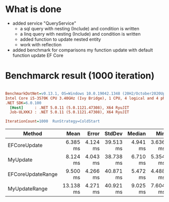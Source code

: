 # What is done
- added service "QueryService" 
    - a sql query with nesting (Include) and condition is written
    - a linq query with nesting (Include) and condition is written
    - added function to update nested entity
    - work with reflection
- added benchmark for comparisons my function update with default function update EF Core

# Benchmarck result (1000 iteration)
``` ini

BenchmarkDotNet=v0.13.1, OS=Windows 10.0.19042.1348 (20H2/October2020Update)
Intel Core i5-3570K CPU 3.40GHz (Ivy Bridge), 1 CPU, 4 logical and 4 physical cores
.NET SDK=6.0.100
  [Host]     : .NET 5.0.11 (5.0.1121.47308), X64 RyuJIT
  Job-ULXKKJ : .NET 5.0.11 (5.0.1121.47308), X64 RyuJIT

IterationCount=1000  RunStrategy=ColdStart  

```
|            Method |      Mean |    Error |    StdDev |   Median |      Min |        Max | Allocated |
|------------------ |----------:|---------:|----------:|---------:|---------:|-----------:|----------:|
|      EFCoreUpdate |  6.385 ms | 4.124 ms | 39.513 ms | 4.941 ms | 3.636 ms | 1,253.8 ms |     83 KB |
|          MyUpdate |  8.124 ms | 4.043 ms | 38.738 ms | 6.710 ms | 5.354 ms | 1,231.3 ms |    369 KB |
| EFCoreUpdateRange |  9.500 ms | 4.266 ms | 40.871 ms | 5.472 ms | 4.488 ms | 1,227.6 ms |     96 KB |
|     MyUpdateRange | 13.138 ms | 4.271 ms | 40.921 ms | 9.025 ms | 7.604 ms | 1,202.6 ms |    659 KB |
